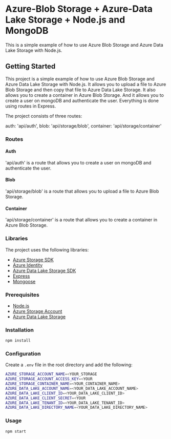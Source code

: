 # Azure-Blob Storage + Azure-Data Lake Storage + Node.js and MongoDB


This is a simple example of how to use Azure Blob Storage and Azure Data Lake Storage with Node.js.

## Getting Started
This project is a simple example of how to use Azure Blob Storage and Azure Data Lake Storage with Node.js. It allows you to upload a file to Azure Blob Storage and then copy that file to Azure Data Lake Storage. It also allows you to create a container in Azure Blob Storage. And it allows you to create a user on mongoDB and authenticate the user. Everything is done using routes in Express.


The project consists of three routes:

auth: 'api/auth',
blob: 'api/storage/blob',
container: 'api/storage/container'

### Routes

#### Auth
'api/auth' is a route that allows you to create a user on mongoDB and authenticate the user.

#### Blob
'api/storage/blob' is a route that allows you to upload a file to Azure Blob Storage.

#### Container
'api/storage/container' is a route that allows you to create a container in Azure Blob Storage.


### Libraries

The project uses the following libraries:

- [Azure Storage SDK](https://www.npmjs.com/package/@azure/storage-blob)
- [Azure Identity](https://www.npmjs.com/package/@azure/identity)
- [Azure Data Lake Storage SDK](https://www.npmjs.com/package/@azure/storage-file-datalake)
- [Express](https://www.npmjs.com/package/express)
- [Mongoose](https://www.npmjs.com/package/mongoose)


### Prerequisites

- [Node.js](https://nodejs.org/en/)
- [Azure Storage Account](https://azure.microsoft.com/en-us/services/storage/blobs/)
- [Azure Data Lake Storage](https://azure.microsoft.com/en-us/services/storage/data-lake-storage/)

### Installation

```bash
npm install
```

### Configuration

Create a `.env` file in the root directory and add the following:

```bash
AZURE_STORAGE_ACCOUNT_NAME=<YOUR_STORAGE
AZURE_STORAGE_ACCOUNT_ACCESS_KEY=<YOUR
AZURE_STORAGE_CONTAINER_NAME=<YOUR_CONTAINER_NAME>
AZURE_DATA_LAKE_ACCOUNT_NAME=<YOUR_DATA_LAKE_ACCOUNT_NAME>
AZURE_DATA_LAKE_CLIENT_ID=<YOUR_DATA_LAKE_CLIENT_ID>
AZURE_DATA_LAKE_CLIENT_SECRET=<YOUR
AZURE_DATA_LAKE_TENANT_ID=<YOUR_DATA_LAKE_TENANT_ID>
AZURE_DATA_LAKE_DIRECTORY_NAME=<YOUR_DATA_LAKE_DIRECTORY_NAME>
```

### Usage

```bash
npm start
```
